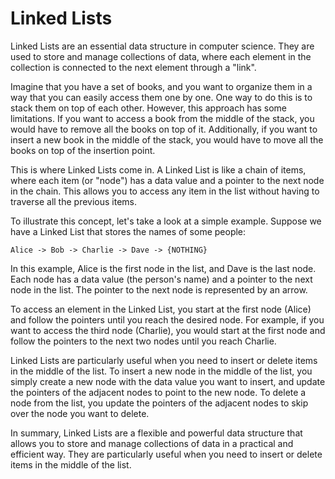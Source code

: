 # Linked Lists

Linked Lists are an essential data structure in computer science. 
They are used to store and manage collections of data, where each element in the collection is connected to the next element through a "link". 

Imagine that you have a set of books, and you want to organize them in a way that you can easily access them one by one. 
One way to do this is to stack them on top of each other. 
However, this approach has some limitations. 
If you want to access a book from the middle of the stack, you would have to remove all the books on top of it. 
Additionally, if you want to insert a new book in the middle of the stack, you would have to move all the books on top of the insertion point.

This is where Linked Lists come in. 
A Linked List is like a chain of items, where each item (or "node") has a data value and a pointer to the next node in the chain. 
This allows you to access any item in the list without having to traverse all the previous items.

To illustrate this concept, let's take a look at a simple example. 
Suppose we have a Linked List that stores the names of some people:

```
Alice -> Bob -> Charlie -> Dave -> {NOTHING}
```

In this example, Alice is the first node in the list, and Dave is the last node. 
Each node has a data value (the person's name) and a pointer to the next node in the list. 
The pointer to the next node is represented by an arrow.

To access an element in the Linked List, you start at the first node (Alice) and follow the pointers until you reach the desired node. 
For example, if you want to access the third node (Charlie), you would start at the first node and follow the pointers to the next two nodes until you reach Charlie.

Linked Lists are particularly useful when you need to insert or delete items in the middle of the list. 
To insert a new node in the middle of the list, you simply create a new node with the data value you want to insert, and update the pointers of the adjacent nodes to point to the new node. 
To delete a node from the list, you update the pointers of the adjacent nodes to skip over the node you want to delete.

In summary, Linked Lists are a flexible and powerful data structure that allows you to store and manage collections of data in a practical and efficient way. They are particularly useful when you need to insert or delete items in the middle of the list.
